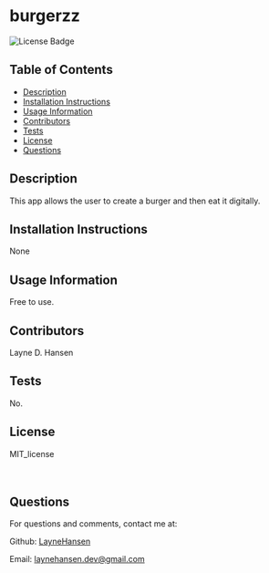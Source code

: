 # burgerzz

![License Badge](https://img.shields.io/badge/License-MIT_license-brightgreen)

## Table of Contents
* [Description](#description)
* [Installation Instructions](#installation)
* [Usage Information](#usage)
* [Contributors](#contributor)
* [Tests](#tests)
* [License](#license)
* [Questions](#questions)

## Description
This app allows the user to create a burger and then eat it digitally.

## Installation Instructions
None

## Usage Information
Free to use.

## Contributors
Layne D. Hansen

## Tests 
No.

## License
MIT_license
<br><br>
<br>

## Questions

For questions and comments, contact me at:

Github: [LayneHansen](https://github.com/LayneHansen)

Email: laynehansen.dev@gmail.com